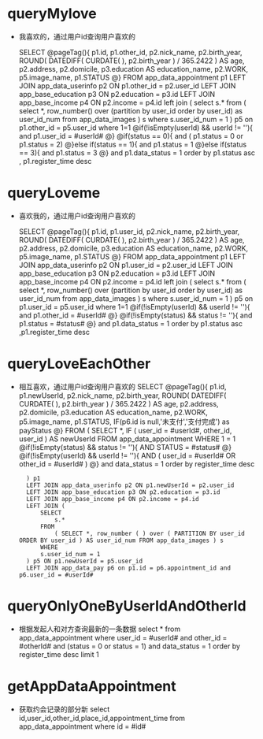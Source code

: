 queryMylove
===
* 我喜欢的，通过用户id查询用户喜欢的

    SELECT
        @pageTag(){
            p1.id,
            p1.other_id,
            p2.nick_name,
            p2.birth_year,
            ROUND( DATEDIFF( CURDATE( ), p2.birth_year ) / 365.2422 ) AS age,
            p2.address,
            p2.domicile,
            p3.education AS education_name,
            p2.WORK,
            p5.image_name,
            p1.STATUS
        @}
    FROM
        app_data_appointment p1
        LEFT JOIN app_data_userinfo p2 ON p1.other_id = p2.user_id
        LEFT JOIN app_base_education p3 ON p2.education = p3.id
        LEFT JOIN app_base_income p4 ON p2.income = p4.id
        left join (
            select s.* from (
                    select *, row_number() over (partition by user_id order by user_id) as user_id_num  from app_data_images
            ) s where s.user_id_num = 1
        ) p5 on p1.other_id = p5.user_id
    where 1=1
    @if(!isEmpty(userId) && userId != ''){
        and p1.user_id = #userId#
    @}
    @if(status == 0){
        and ( p1.status = 0 or p1.status = 2)
    @}else if(status == 1){
        and  p1.status = 1
    @}else if(status == 3){
        and  p1.status = 3
    @}
    and p1.data_status = 1
    order by p1.status asc , p1.register_time desc
    
queryLoveme
===
* 喜欢我的，通过用户id查询用户喜欢的

    SELECT
        @pageTag(){
            p1.id,
            p1.user_id,
            p2.nick_name,
            p2.birth_year,
            ROUND( DATEDIFF( CURDATE( ), p2.birth_year ) / 365.2422 ) AS age,
            p2.address,
            p2.domicile,
            p3.education AS education_name,
            p2.WORK,
            p5.image_name,
            p1.STATUS
       @}
    FROM
        app_data_appointment p1
        LEFT JOIN app_data_userinfo p2 ON p1.user_id = p2.user_id
        LEFT JOIN app_base_education p3 ON p2.education = p3.id
        LEFT JOIN app_base_income p4 ON p2.income = p4.id
        left join (
            select s.* from (
                    select *, row_number() over (partition by user_id order by user_id) as user_id_num  from app_data_images
            ) s where s.user_id_num = 1
        ) p5 on p1.user_id = p5.user_id
    where 1=1
    @if(!isEmpty(userId) && userId != ''){
        and p1.other_id = #userId#
    @}
    @if(!isEmpty(status) && status != ''){
        and p1.status = #status#
    @}
    and p1.data_status = 1
    order by p1.status asc ,p1.register_time desc
    
queryLoveEachOther
===
* 相互喜欢，通过用户id查询用户喜欢的
    SELECT
        @pageTag(){
            p1.id,
            p1.newUserId,
            p2.nick_name,
            p2.birth_year,
            ROUND( DATEDIFF( CURDATE( ), p2.birth_year ) / 365.2422 ) AS age,
            p2.address,
            p2.domicile,
            p3.education AS education_name,
            p2.WORK,
            p5.image_name,
            p1.STATUS,
            IF(p6.id is null,'未支付','支付完成') as payStatus
    	@}
    FROM
    	(
            SELECT
                *,
            IF
                ( user_id = #userId#, other_id, user_id ) AS newUserId 
            FROM
                app_data_appointment 
            WHERE
                1 = 1 
                @if(!isEmpty(status) && status != ''){
                    AND STATUS = #status#
                @}
                @if(!isEmpty(userId) && userId != ''){
                    AND ( user_id = #userId# OR other_id = #userId# ) 
                @}
                and data_status = 1
                order by register_time desc
                
    	) p1
    	LEFT JOIN app_data_userinfo p2 ON p1.newUserId = p2.user_id
    	LEFT JOIN app_base_education p3 ON p2.education = p3.id
    	LEFT JOIN app_base_income p4 ON p2.income = p4.id
    	LEFT JOIN (
            SELECT
                s.* 
            FROM
                ( SELECT *, row_number ( ) over ( PARTITION BY user_id ORDER BY user_id ) AS user_id_num FROM app_data_images ) s 
            WHERE
            s.user_id_num = 1 
    	) p5 ON p1.newUserId = p5.user_id
    	LEFT JOIN app_data_pay p6 on p1.id = p6.appointment_id and  p6.user_id = #userId#
    	
queryOnlyOneByUserIdAndOtherId
===
* 根据发起人和对方查询最新的一条数据
    select * from app_data_appointment 
    where  user_id = #userId# and other_id = #otherId# and  (status = 0 or status = 1) and data_status = 1
    order by register_time desc
    limit 1
    
getAppDataAppointment
===
* 获取约会记录的部分新
    select id,user_id,other_id,place_id,appointment_time from app_data_appointment where  id = #id#